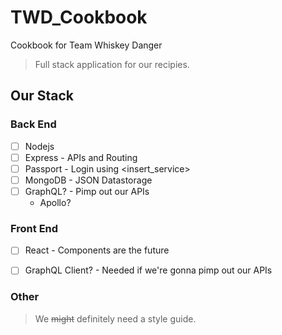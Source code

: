 # TWD_Cookbook
Cookbook for Team Whiskey Danger

> Full stack application for our recipies. 

## Our Stack

### Back End
- [ ] Nodejs    
- [ ] Express         - APIs and Routing
- [ ] Passport        - Login using <insert_service>
- [ ] MongoDB         - JSON Datastorage
- [ ] GraphQL?        - Pimp out our APIs
  - Apollo?

### Front End
- [ ] React           - Components are the future
- [ ] GraphQL Client? - Needed if we're gonna pimp out our APIs


### Other
> We ~~might~~ definitely need a style guide.
